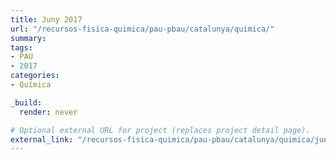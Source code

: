 ```yaml
---
title: Juny 2017
url: "/recursos-fisica-quimica/pau-pbau/catalunya/quimica/"
summary:
tags:
- PAU
- 2017
categories:
- Química

_build:
  render: never

# Optional external URL for project (replaces project detail page).
external_link: "/recursos-fisica-quimica/pau-pbau/catalunya/quimica/juny-2017.pdf"
---
```

